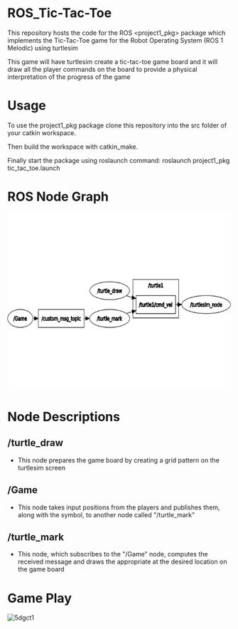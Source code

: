 # ROS_Tic-Tac-Toe

This repository hosts the code for the ROS <project1_pkg> package which implements the Tic-Tac-Toe game for the Robot Operating System (ROS 1 Melodic) 
using turtlesim 

This game will have turtlesim create a tic-tac-toe game board and it will draw all the player commands on the board to provide a physical interpretation of 
the progress of the game

# Usage

To use the project1_pkg package clone this repository into the src folder of your catkin workspace.

Then build the workspace with catkin_make.

Finally start the package using roslaunch command: roslaunch project1_pkg tic_tac_toe.launch

# ROS Node Graph

<img src = "pics/game_rqt_graph.png" width = "700" height = "400" >

# Node Descriptions

## /turtle_draw

* This node prepares the game board by creating a grid pattern on the turtlesim screen

## /Game

* This node takes input positions from the players and publishes them, along with the symbol, to another node called "/turtle_mark"

## /turtle_mark

* This node, which subscribes to the "/Game" node, computes the received message and draws the appropriate at the desired location on the game board
  
# Game Play

![5dgct1](https://user-images.githubusercontent.com/62556280/122666331-3bb13400-d1ca-11eb-9ef6-4477f2af9b85.gif)

